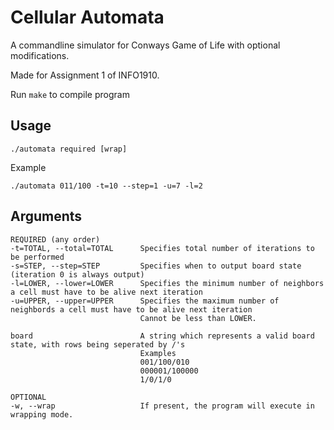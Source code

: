 # Cellular Automata

A commandline simulator for Conways Game of Life with optional modifications.

Made for Assignment 1 of INFO1910.

Run `make` to compile program

## Usage

    ./automata required [wrap]

Example

    ./automata 011/100 -t=10 --step=1 -u=7 -l=2 

## Arguments

    REQUIRED (any order)
    -t=TOTAL, --total=TOTAL      Specifies total number of iterations to be performed
    -s=STEP, --step=STEP         Specifies when to output board state (iteration 0 is always output)
    -l=LOWER, --lower=LOWER      Specifies the minimum number of neighbors a cell must have to be alive next iteration 
    -u=UPPER, --upper=UPPER      Specifies the maximum number of neighbords a cell must have to be alive next iteration
                                 Cannot be less than LOWER.

    board                        A string which represents a valid board state, with rows being seperated by /'s
                                 Examples
                                 001/100/010
                                 000001/100000
                                 1/0/1/0
    
    OPTIONAL
    -w, --wrap                   If present, the program will execute in wrapping mode.
